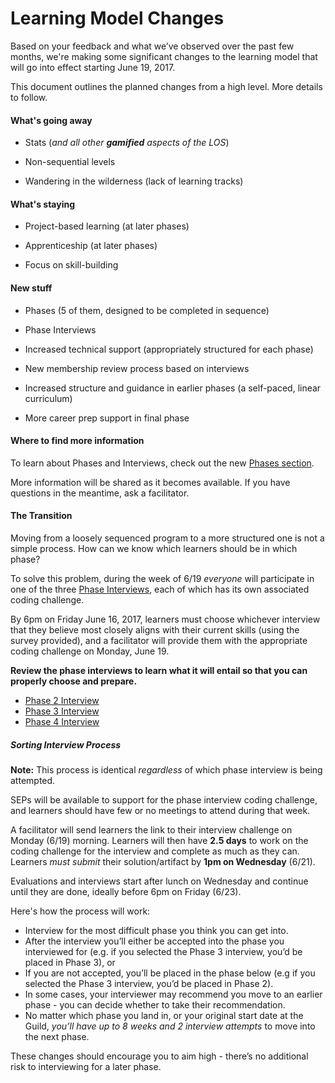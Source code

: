 # Learning Model Changes

Based on your feedback and what we’ve observed over the past few months, we're making some significant changes to the learning model that will go into effect starting June 19, 2017.

This document outlines the planned changes from a high level. More details to follow.

#### What's going away

- Stats (*and all other **gamified** aspects of the LOS*)

- Non-sequential levels

- Wandering in the wilderness (lack of learning tracks)

#### What's staying

- Project-based learning (at later phases)

- Apprenticeship (at later phases)

- Focus on skill-building

#### New stuff

- Phases (5 of them, designed to be completed in sequence)

- Phase Interviews

- Increased technical support (appropriately structured for each phase)

- New membership review process based on interviews

- Increased structure and guidance in earlier phases (a self-paced, linear curriculum)

- More career prep support in final phase

#### Where to find more information

To learn about Phases and Interviews, check out the new [Phases section](/Phases).

More information will be shared as it becomes available. If you have questions in the meantime, ask a facilitator.

#### The Transition

Moving from a loosely sequenced program to a more structured one is not a simple process. How can we know which learners should be in which phase?

To solve this problem, during the week of 6/19 _everyone_ will participate in one of the three [Phase Interviews](/Phases/Interviews), each of which has its own associated coding challenge.

By 6pm on Friday June 16, 2017, learners must choose whichever interview that they believe most closely aligns with their current skills (using the survey provided), and a facilitator will provide them with the appropriate coding challenge on Monday, June 19.

**Review the phase interviews to learn what it will entail so that you can properly choose and prepare.**

- [Phase 2 Interview](/Phases/Interviews/Phase_2.md)
- [Phase 3 Interview](/Phases/Interviews/Phase_3.md)
- [Phase 4 Interview](/Phases/Interviews/Phase_4.md)

##### Sorting Interview Process

**Note:** This process is identical *regardless* of which phase interview is being attempted.

SEPs will be available to support for the phase interview coding challenge, and learners should have few or no meetings to attend during that week.

A facilitator will send learners the link to their interview challenge on Monday (6/19) morning. Learners will then have **2.5 days** to work on the coding challenge for the interview and complete as much as they can. Learners _must submit_ their solution/artifact by **1pm on Wednesday** (6/21).

Evaluations and interviews start after lunch on Wednesday and continue until they are done, ideally before 6pm on Friday (6/23).

Here's how the process will work:

- Interview for the most difficult phase you think you can get into.
- After the interview you’ll either be accepted into the phase you interviewed for (e.g. if you selected the Phase 3 interview, you’d be placed in Phase 3), or
- If you are not accepted, you’ll be placed in the phase below (e.g if you selected the Phase 3 interview, you’d be placed in Phase 2).
- In some cases, your interviewer may recommend you move to an earlier phase - you can decide whether to take their recommendation.
- No matter which phase you land in, or your original start date at the Guild, _you’ll have up to 8 weeks and 2 interview attempts_ to move into the next phase.

These changes should encourage you to aim high - there’s no additional risk to interviewing for a later phase.
